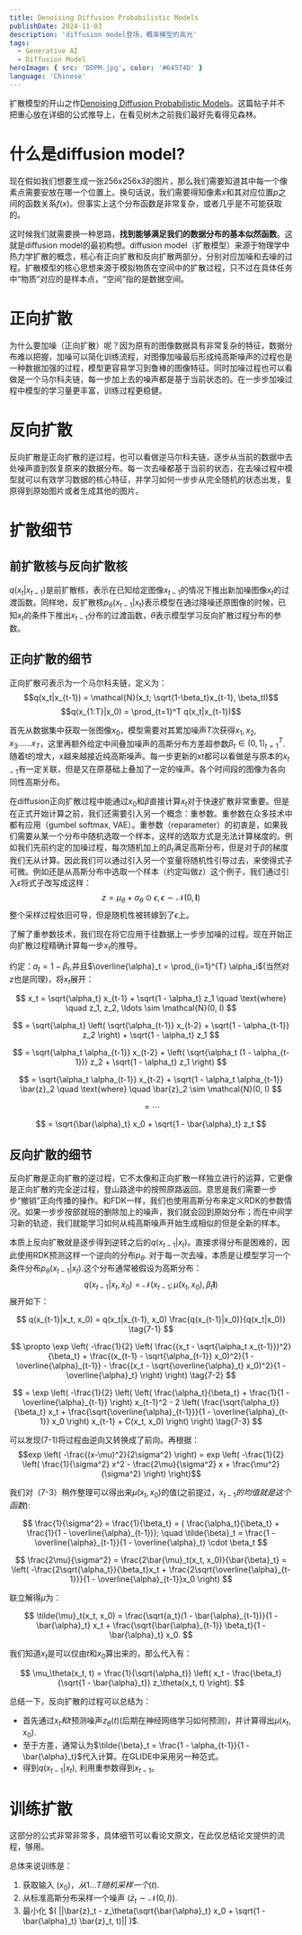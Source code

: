 ```yaml
---
title: Denoising Diffusion Probabilistic Models
publishDate: 2024-11-03
description: 'diffusion model登场，概率模型的高光'
tags:
  - Generative AI
  - Diffusion Model
heroImage: { src: 'DDPM.jpg', color: '#64574D' }
language: 'Chinese'
---
```


扩散模型的开山之作[Denoising Diffusion Probabilistic Models](https://arxiv.org/abs/2006.11239)。这篇帖子并不把重心放在详细的公式推导上，在看见树木之前我们最好先看得见森林。

# 什么是diffusion model?
现在假如我们想要生成一张256x256x3的图片，那么我们需要知道其中每一个像素点需要安放在哪一个位置上。换句话说，我们需要得知像素$x$和其对应位置$p$之间的函数关系$f(x)$。但事实上这个分布函数是非常复杂，或者几乎是不可能获取的。

这时候我们就需要换一种思路，**找到能够满足我们的数据分布的基本似然函数**。这就是diffusion model的最初构想。diffusion model（扩散模型）来源于物理学中热力学扩散的概念，核心有正向扩散和反向扩散两部分，分别对应加噪和去噪的过程。扩散模型的核心思想来源于模拟物质在空间中的扩散过程，只不过在具体任务中“物质”对应的是样本点，“空间”指的是数据空间。

# 正向扩散
为什么要加噪（正向扩散）呢？因为原有的图像数据具有非常复杂的特征，数据分布难以把握，加噪可以简化训练流程，对图像加噪最后形成纯高斯噪声的过程也是一种数据加强的过程，模型更容易学习到鲁棒的图像特征。同时加噪过程也可以看做是一个马尔科夫链，每一步加上去的噪声都是基于当前状态的。在一步步加噪过程中模型的学习量更丰富，训练过程更稳健。

# 反向扩散
反向扩散是正向扩散的逆过程，也可以看做逆马尔科夫链，逐步从当前的数据中去处噪声直到恢复原来的数据分布。每一次去噪都基于当前的状态，在去噪过程中模型就可以有效学习数据的核心特征，并学习如何一步步从完全随机的状态出发，复原得到原始图片或者生成其他的图片。

# 扩散细节
## 前扩散核与反向扩散核
$q(x_t|x_{t-1})$是前扩散核，表示在已知给定图像$x_{t-1}$的情况下推出新加噪图像$x_{t}$的过渡函数。同样地，反扩散核$p_{\theta}(x_{t-1}|x_t)$表示模型在通过降噪还原图像的时候，已知$x_{t}$的条件下推出$x_{t-1}$分布的过渡函数，$\theta$表示模型学习反向扩散过程分布的参数。

## 正向扩散的细节
正向扩散可表示为一个马尔科夫链，定义为：
$$q(x_t|x_{t-1}) = \mathcal{N}(x_t; \sqrt{1-\beta_t}x_{t-1}, \beta_tI)$$
$$q(x_{1:T}|x_0) = \prod_{t=1}^T q(x_t|x_{t-1})$$

首先从数据集中获取一张图像$x_0$，模型需要对其累加噪声$T$次获得$x_{1},x_{2},x_{3}......x_{T}$，这里再额外给定中间叠加噪声的高斯分布方差超参数${\beta_{t}\in(0,1)}_{t=1}^{T}$.随着t的增大，x越来越接近纯高斯噪声。每一步更新的xt都可以看做是与原本的$x_{t-1}$有一定关联，但是又在原基础上叠加了一定的噪声。各个时间段的图像为各向同性高斯分布。

在diffusion正向扩散过程中能通过$x_{0}$和$\beta$直接计算$x_{t}$对于快速扩散非常重要。但是在正式开始计算之前，我们还需要引入另一个概念：重参数。重参数在众多技术中都有应用（gumbel softmax, VAE）。重参数（reparameter）的初衷是，如果我们需要从某一个分布中随机选取一个样本，这样的选取方式是无法计算梯度的。例如我们先前约定的加噪过程，每次随机加上的$\beta_{t}$满足高斯分布，但是对于$\beta$的梯度我们无从计算。因此我们可以通过引入另一个变量将随机性引导过去，来使得式子可微。例如还是从高斯分布中选取一个样本（约定叫做$z$）这个例子，我们通过引入$\epsilon$将式子改写成这样：
$$z = \mu_\theta + \sigma_\theta \odot \epsilon, \epsilon \sim \mathcal{N}(0, \mathbf{I})$$
整个采样过程依旧可导，但是随机性被转嫁到了$\epsilon$上。

了解了重参数技术，我们现在将它应用于往数据上一步步加噪的过程。现在开始正向扩散过程精确计算每一步$x_{t}$的推导。

约定：$a_{t}=1-\beta_{t}$,并且$\overline{\alpha}_t = \prod_{i=1}^{T} \alpha_i$(当然对z也是同理)，将$x_{t}$展开：

$$
x_t = \sqrt{\alpha_t} x_{t-1} + \sqrt{1 - \alpha_t} z_1 \quad \text{where} \quad z_1, z_2, \ldots \sim \mathcal{N}(0, I)
$$

$$
= \sqrt{\alpha_t} \left( \sqrt{\alpha_{t-1}} x_{t-2} + \sqrt{1 - \alpha_{t-1}} z_2 \right) + \sqrt{1 - \alpha_t} z_1
$$

$$
= \sqrt{\alpha_t \alpha_{t-1}} x_{t-2} + \left( \sqrt{\alpha_t (1 - \alpha_{t-1})} z_2 + \sqrt{1 - \alpha_t} z_1 \right)
$$

$$
= \sqrt{\alpha_t \alpha_{t-1}} x_{t-2} + \sqrt{1 - \alpha_t \alpha_{t-1}} \bar{z}_2 \quad \text{where} \quad \bar{z}_2 \sim \mathcal{N}(0, I)
$$

$$
= \cdots
$$

$$
= \sqrt{\bar{\alpha}_t} x_0 + \sqrt{1 - \bar{\alpha}_t} z_t
$$

## 反向扩散的细节
反向扩散是正向扩散的逆过程，它不太像和正向扩散一样独立进行的运算，它更像是正向扩散的完全逆过程，登山路途中的按照原路返回。意思是我们需要一步步“撤销”正向传播的操作。和FDK一样，我们也使用高斯分布来定义RDK的参数情况。如果一步步按部就班的删除加上的噪声，我们就会回到原始分布；而在中间学习新的轨迹，我们就能学习如何从纯高斯噪声开始生成相似的但是全新的样本。

本质上反向扩散就是逐步得到逆转之后的$q(x_{t-1}|x_{t})$。直接求得分布是困难的，因此使用RDK预测这样一个逆向的分布$p_{\theta}$. 对于每一次去噪，本质是让模型学习一个条件分布$p_{\theta}(x_{t-1}|x_{t})$.这个分布通常被假设为高斯分布：
$$q(x_{t-1}|x_t, x_0) = \mathcal{N}(x_{t-1}; \tilde{\mu}(x_t, x_0), \tilde{\beta}_t \mathbf{I})$$
展开如下：

$$
q(x_{t-1}|x_t, x_0) = q(x_t|x_{t-1}, x_0) \frac{q(x_{t-1}|x_0)}{q(x_t|x_0)} \tag{7-1}
$$

$$
\propto \exp \left( -\frac{1}{2} \left( \frac{(x_t - \sqrt{\alpha_t x_{t-1}})^2}{\beta_t} + \frac{(x_{t-1} - \sqrt{\alpha_{t-1}} x_0)^2}{1 - \overline{\alpha}_{t-1}} - \frac{(x_t - \sqrt{\overline{\alpha}_t} x_0)^2}{1 - \overline{\alpha}_t} \right) \right) \tag{7-2}
$$

$$
= \exp \left( -\frac{1}{2} \left( \left( \frac{\alpha_t}{\beta_t} + \frac{1}{1 - \overline{\alpha}_{t-1}} \right) x_{t-1}^2 - 2 \left( \frac{\sqrt{\alpha_t}}{\beta_t} x_t + \frac{\sqrt{\overline{\alpha}_{t-1}}}{1 - \overline{\alpha}_{t-1}} x_0 \right) x_{t-1} + C(x_t, x_0) \right) \right) \tag{7-3}
$$

可以发现(7-1)将过程由逆向又转换成了前向。再根据：
$$exp \left( -\frac{(x-\mu)^2}{2\sigma^2} \right) = exp \left( -\frac{1}{2} \left( \frac{1}{\sigma^2} x^2 - \frac{2\mu}{\sigma^2} x + \frac{\mu^2}{\sigma^2} \right) \right)$$

我们对（7-3）稍作整理可以得出来$\tilde{\mu}(x_t, x_0)$的值(之前提过，$x_{t-1}的均值就是这个函数$):

$$
\frac{1}{\sigma^2} = \frac{1}{\beta_t} = ( \frac{\alpha_t}{\beta_t} + \frac{1}{1 - \overline{\alpha}_{t-1})}; \quad 
\tilde{\beta}_t = \frac{1 - \overline{\alpha}_{t-1}}{1 - \overline{\alpha}_t} \cdot \beta_t
$$

$$
\frac{2\mu}{\sigma^2} = \frac{2\bar{\mu}_t(x_t, x_0)}{\bar{\beta}_t} = 
\left( -\frac{2\sqrt{\alpha_t}}{\beta_t}x_t + \frac{2\sqrt{\overline{\alpha}_{t-1}}}{1 - \overline{\alpha}_{t-1}}x_0 \right)
$$


联立解得$\mu$为：

$$
\tilde{\mu}_t(x_t, x_0) = \frac{\sqrt{a_t}(1 - \bar{\alpha}_{t-1})}{1 - \bar{\alpha}_t} x_t + \frac{\sqrt{\bar{\alpha}_{t-1}} \beta_t}{1 - \bar{\alpha}_t} x_0.
$$

我们知道$x_{t}$是可以仅由$t$和$x_{0}$算出来的，那么代入有：

$$
\mu_\theta(x_t, t) = \frac{1}{\sqrt{\alpha_t}} \left( x_t - \frac{\beta_t}{\sqrt{1 - \bar{\alpha}_t}} z_\theta(x_t, t) \right).
$$

总结一下，反向扩散的过程可以总结为：
- 首先通过$x_{t}和t$预测噪声$z_{\theta}(t)$(后期在神经网络学习如何预测)，并计算得出$\mu(x_{t},x_{0})$.
- 至于方差，通常认为$\tilde{\beta}_t = \frac{1 - \alpha_{t-1}}{1 - \bar{\alpha}_t}$代入计算。在GLIDE中采用另一种范式。
- 得到$q(x_{t-1}|x_{t})$, 利用重参数得到$x_{t-1}$。

# 训练扩散
这部分的公式非常非常多，具体细节可以看论文原文，在此仅总结论文提供的流程，够用。

总体来说训练是：
1. 获取输入 $( x_0 )，从 1...T 随机采样一个 ( t )$.
2. 从标准高斯分布采样一个噪声 $( \bar{z}_t \sim \mathcal{N}(0, I) )$.
3. 最小化 $( ||\bar{z}_t - z_\theta(\sqrt{\bar{\alpha}_t} x_0 + \sqrt{1 - \bar{\alpha}_t} \bar{z}_t, t)|| )$.